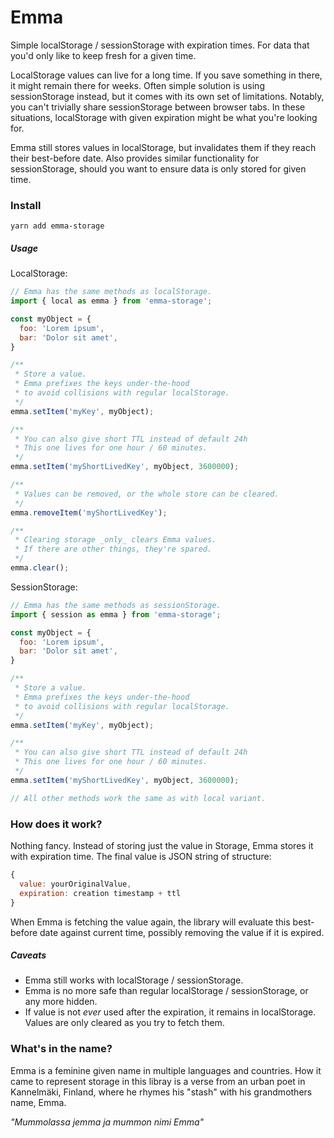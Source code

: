 # Emma

Simple localStorage / sessionStorage with expiration times. For data that you'd only like to keep fresh for a given time.

LocalStorage values can live for a long time. If you save something in there, it might remain there for weeks. Often simple solution is using sessionStorage instead, but it comes with its own set of limitations. Notably, you can't trivially share sessionStorage between browser tabs. In these situations, localStorage with given expiration might be what you're looking for.

Emma still stores values in localStorage, but invalidates them if they reach their best-before date. Also provides similar functionality for sessionStorage, should you want to ensure data is only stored for given time.

### Install

`yarn add emma-storage`

##### Usage

LocalStorage:

```javascript
// Emma has the same methods as localStorage.
import { local as emma } from 'emma-storage';

const myObject = {
  foo: 'Lorem ipsum',
  bar: 'Dolor sit amet',
}

/**
 * Store a value.
 * Emma prefixes the keys under-the-hood
 * to avoid collisions with regular localStorage. 
 */
emma.setItem('myKey', myObject);

/**
 * You can also give short TTL instead of default 24h
 * This one lives for one hour / 60 minutes.
 */
emma.setItem('myShortLivedKey', myObject, 3600000);

/**
 * Values can be removed, or the whole store can be cleared.
 */
emma.removeItem('myShortLivedKey');

/**
 * Clearing storage _only_ clears Emma values.
 * If there are other things, they're spared.
 */ 
emma.clear();

```

SessionStorage:

```javascript
// Emma has the same methods as sessionStorage.
import { session as emma } from 'emma-storage';

const myObject = {
  foo: 'Lorem ipsum',
  bar: 'Dolor sit amet',
}

/**
 * Store a value.
 * Emma prefixes the keys under-the-hood
 * to avoid collisions with regular localStorage. 
 */
emma.setItem('myKey', myObject);

/**
 * You can also give short TTL instead of default 24h
 * This one lives for one hour / 60 minutes.
 */
emma.setItem('myShortLivedKey', myObject, 3600000);

// All other methods work the same as with local variant.

```

### How does it work?

Nothing fancy. Instead of storing just the value in Storage, Emma stores it with expiration time. The final value is JSON string of structure:

```javascript
{
  value: yourOriginalValue,
  expiration: creation timestamp + ttl
}
```

When Emma is fetching the value again, the library will evaluate this best-before date against current time, possibly removing the value if it is expired.

##### Caveats

- Emma still works with localStorage / sessionStorage.
- Emma is no more safe than regular localStorage / sessionStorage, or any more hidden.
- If value is not _ever_ used after the expiration, it remains in localStorage. Values are only cleared as you try to fetch them.


### What's in the name?

Emma is a feminine given name in multiple languages and countries. How it came to represent storage in this libray is a verse from an urban poet in Kannelmäki, Finland, where he rhymes his "stash" with his grandmothers name, Emma.

_"Mummolassa jemma ja mummon nimi Emma"_

